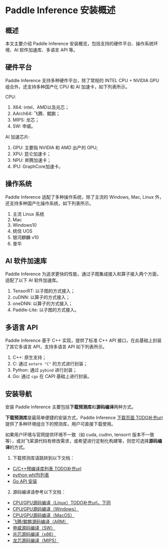 # Paddle Inference 安装概述

## 概述

本文主要介绍 Paddle Inference 安装概览，包括支持的硬件平台、操作系统环境、AI 软件加速库、多语言 API 等。

## 硬件平台

Paddle Inference 支持多种硬件平台，除了常规的 INTEL CPU + NVIDIA GPU 组合外，还支持多种国产化 CPU 和 AI 加速卡，如下列表所示。

CPU:
  1. X64: intel、AMD以及兆芯；
  2. AArch64: 飞腾、鲲鹏；
  3. MIPS: 龙芯；
  4. SW: 申威。

AI 加速芯片:
  1. GPU: 主要指 NVIDIA 和 AMD 出产的 GPU;
  2. XPU: 昆仑加速卡；
  3. NPU: 昇腾加速卡；
  4. IPU: GraphCore加速卡。

## 操作系统

Paddle Inference 适配了多种操作系统，除了主流的 Windows, Mac, Linux 外，还支持多种国产化操作系统，如下列表所示。

1. 主流 Linux 系统
2. Mac
3. Windows10
4. 统信 UOS
5. 银河麒麟 v10
6. 普华

## AI 软件加速库

Paddle Inference 为追求更快的性能，通过子图集成接入和算子接入两个方面，适配了以下 AI 软件加速库。

1. TensorRT: 以子图的方式接入；
2. cuDNN: 以算子的方式接入；
3. oneDNN: 以算子的方式接入；
4. Paddle-Lite: 以子图的方式接入。

## 多语言 API

Paddle Inference 基于 C++ 实现，提供了标准 C++ API 接口，在此基础上封装了其它多语言 API，支持多语言 API 如下列表所示。

1. C++: 原生支持；
2. C: 通过 `extern "C"` 的方式进行封装；
3. Python: 通过 `pybind` 进行封装；
4. Go: 通过 `cgo` 在 CAPI 基础上进行封装。

## 安装导航

安装 Paddle Inference 主要包括**下载预测库**和**源码编译**两种方式。

**下载预测库**是最简单便捷的安装方式，Paddle Inference [下载页面 TODO补充url]()提供了多种环境组合下的预测库，用户可直接下载使用。

如果用户环境与官网提供环境不一致（如 cuda, cudnn, tensorrt 版本不一致等），或对飞桨源代码有修改需求，或希望进行定制化构建等，则您可选择**源码编译**的方式。


1. 下载预测库请跳转到以下文档：

- [C/C++预编译库列表 TODO补充url]()
- [python whl包列表]()
- [Go API 安装]()

2. 源码编译请参考以下文档：

- [CPU/GPU源码编译（Linux）TODO补充url，下同]()
- [CPU/GPU源码编译（Windows）]()
- [CPU/GPU源码编译（MacOS）]()
- [飞腾/鲲鹏源码编译（ARM）]()
- [申威源码编译（SW）]()
- [兆芯源码编译（x86）]()
- [龙芯源码编译（MIPS）]()
